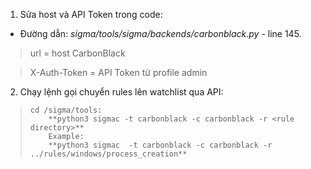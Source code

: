 1. Sửa host và API Token trong code:

*  Đường dẫn: *sigma/tools/sigma/backends/carbonblack.py* - line 145.

> url = host CarbonBlack 


> X-Auth-Token = API Token từ profile admin


2. Chạy lệnh gọi chuyển rules lên watchlist qua API:
>     cd /sigma/tools:
>         **python3 sigmac -t carbonblack -c carbonblack -r <rule directory>**
>         Example:
>         **python3 sigmac  -t carbonblack -c carbonblack -r ../rules/windows/process_creation**
